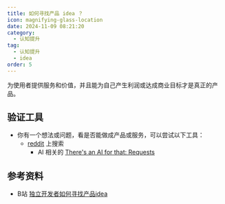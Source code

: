 ```yaml
---
title: 如何寻找产品 idea ？
icon: magnifying-glass-location
date: 2024-11-09 08:21:20
category:
  - 认知提升
tag:
  - 认知提升
  - idea
order: 5
---
```


为使用者提供服务和价值，并且能为自己产生利润或达成商业目标才是真正的产品。

## 验证工具
- 你有一个想法或问题，看是否能做成产品或服务，可以尝试以下工具：
   - [reddit](https://www.reddit.com/) 上搜索
	 - AI 相关的 [There's an AI for that: Requests](https://theresanaiforthat.com/requests/)

## 参考资料
- B站 [独立开发者如何寻找产品idea](https://www.bilibili.com/video/BV1CESiYgEyE/?share_source=copy_web&vd_source=6d6b634b7e4d8f26fe1c9bec9bff0404)